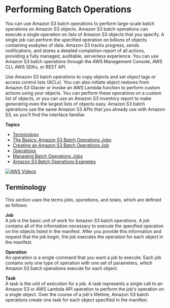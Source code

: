 # Performing Batch Operations<a name="batch-ops"></a>

You can use Amazon S3 batch operations to perform large\-scale batch operations on Amazon S3 objects\. Amazon S3 batch operations can execute a single operation on lists of Amazon S3 objects that you specify\. A single job can perform the specified operation on billions of objects containing exabytes of data\. Amazon S3 tracks progress, sends notifications, and stores a detailed completion report of all actions, providing a fully managed, auditable, serverless experience\. You can use Amazon S3 batch operations through the AWS Management Console, AWS CLI, AWS SDKs, or REST API\.

Use Amazon S3 batch operations to copy objects and set object tags or access control lists \(ACLs\)\. You can also initiate object restores from Amazon S3 Glacier or invoke an AWS Lambda function to perform custom actions using your objects\. You can perform these operations on a custom list of objects, or you can use an Amazon S3 inventory report to make generating even the largest lists of objects easy\. Amazon S3 batch operations use the same Amazon S3 APIs that you already use with Amazon S3, so you'll find the interface familiar\. 

**Topics**
+ [Terminology](#batch-ops-terminology)
+ [The Basics: Amazon S3 Batch Operations Jobs](batch-ops-basics.md)
+ [Creating an Amazon S3 Batch Operations Job](batch-ops-create-job.md)
+ [Operations](batch-ops-operations.md)
+ [Managing Batch Operations Jobs](batch-ops-managing-jobs.md)
+ [Amazon S3 Batch Operations Examples](batch-ops-examples.md)

[![AWS Videos](http://img.youtube.com/vi/https://www.youtube.com/embed/hUv34voEftc//0.jpg)](http://www.youtube.com/watch?v=https://www.youtube.com/embed/hUv34voEftc/)

## Terminology<a name="batch-ops-terminology"></a>

This section uses the terms *jobs*, *operations*, and *tasks*, which are defined as follows:

**Job**  
A job is the basic unit of work for Amazon S3 batch operations\. A job contains all of the information necessary to execute the specified operation on the objects listed in the manifest\. After you provide this information and request that the job begin, the job executes the operation for each object in the manifest\. 

**Operation**  
An operation is a single command that you want a job to execute\. Each job contains only one type of operation with one set of parameters, which Amazon S3 batch operations execute for each object\.

**Task**  
A task is the unit of execution for a job\. A task represents a single call to an Amazon S3 or AWS Lambda API operation to perform the job's operation on a single object\. Over the course of a job's lifetime, Amazon S3 batch operations create one task for each object specified in the manifest\.